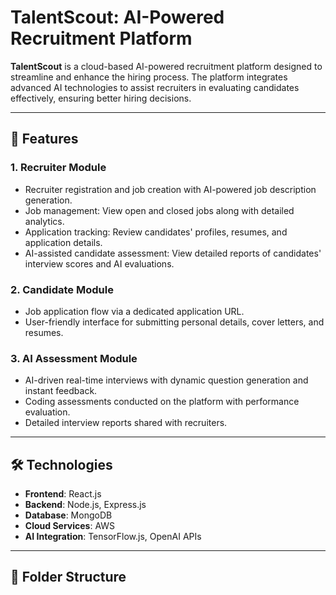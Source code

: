 # TalentScout: AI-Powered Recruitment Platform  

**TalentScout** is a cloud-based AI-powered recruitment platform designed to streamline and enhance the hiring process. The platform integrates advanced AI technologies to assist recruiters in evaluating candidates effectively, ensuring better hiring decisions.  

---

## 🚀 Features  

### 1. **Recruiter Module**  
- Recruiter registration and job creation with AI-powered job description generation.  
- Job management: View open and closed jobs along with detailed analytics.  
- Application tracking: Review candidates' profiles, resumes, and application details.  
- AI-assisted candidate assessment: View detailed reports of candidates' interview scores and AI evaluations.  

### 2. **Candidate Module**  
- Job application flow via a dedicated application URL.  
- User-friendly interface for submitting personal details, cover letters, and resumes.  

### 3. **AI Assessment Module**  
- AI-driven real-time interviews with dynamic question generation and instant feedback.  
- Coding assessments conducted on the platform with performance evaluation.  
- Detailed interview reports shared with recruiters.  

---

## 🛠️ Technologies  

- **Frontend**: React.js  
- **Backend**: Node.js, Express.js  
- **Database**: MongoDB  
- **Cloud Services**: AWS  
- **AI Integration**: TensorFlow.js, OpenAI APIs  

---

## 📂 Folder Structure  

